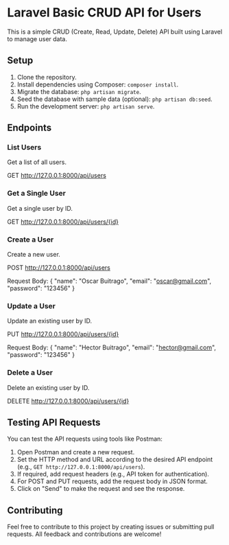 # Laravel Basic CRUD API for Users

This is a simple CRUD (Create, Read, Update, Delete) API built using Laravel to manage user data.

## Setup

1. Clone the repository.
2. Install dependencies using Composer: `composer install`.
3. Migrate the database: `php artisan migrate`.
4. Seed the database with sample data (optional): `php artisan db:seed`.
5. Run the development server: `php artisan serve`.

## Endpoints

### List Users

Get a list of all users.

GET http://127.0.0.1:8000/api/users

### Get a Single User

Get a single user by ID.

GET http://127.0.0.1:8000/api/users/{id}

### Create a User

Create a new user.

POST http://127.0.0.1:8000/api/users

Request Body:
{
    "name": "Oscar Buitrago",
    "email": "oscar@gmail.com",
    "password": "123456"
}

### Update a User

Update an existing user by ID.

PUT http://127.0.0.1:8000/api/users/{id}

Request Body:
{
    "name": "Hector Buitrago",
    "email": "hector@gmail.com",
    "password": "123456"
}

### Delete a User

Delete an existing user by ID.

DELETE http://127.0.0.1:8000/api/users/{id}

## Testing API Requests

You can test the API requests using tools like Postman:

1. Open Postman and create a new request.
2. Set the HTTP method and URL according to the desired API endpoint (e.g., `GET http://127.0.0.1:8000/api/users`).
3. If required, add request headers (e.g., API token for authentication).
4. For POST and PUT requests, add the request body in JSON format.
5. Click on "Send" to make the request and see the response.

## Contributing

Feel free to contribute to this project by creating issues or submitting pull requests. All feedback and contributions are welcome!


